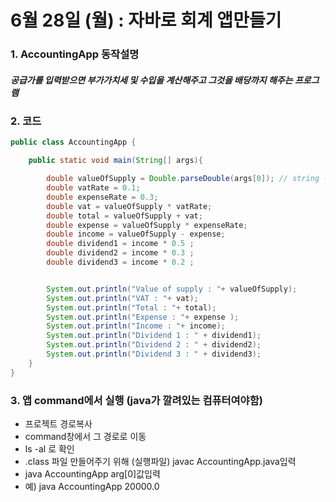 # 6월 28일 (월) : 자바로 회계 앱만들기  

### 1. AccountingApp 동작설명
##### 공급가를 입력받으면 부가가치세 및 수입을 계산해주고 그것을 배당까지 해주는 프로그램

### 2. 코드
~~~java
public class AccountingApp {

    public static void main(String[] args){

        double valueOfSupply = Double.parseDouble(args[0]); // string -> double
        double vatRate = 0.1;
        double expenseRate = 0.3;
        double vat = valueOfSupply * vatRate;
        double total = valueOfSupply + vat;
        double expense = valueOfSupply * expenseRate;
        double income = valueOfSupply - expense;
        double dividend1 = income * 0.5 ;
        double dividend2 = income * 0.3 ;
        double dividend3 = income * 0.2 ;


        System.out.println("Value of supply : "+ valueOfSupply);
        System.out.println("VAT : "+ vat);
        System.out.println("Total : "+ total);
        System.out.println("Expense : "+ expense );
        System.out.println("Income : "+ income);
        System.out.println("Dividend 1 : " + dividend1);
        System.out.println("Dividend 2 : " + dividend2);
        System.out.println("Dividend 3 : " + dividend3);
    }
}
~~~

### 3. 앱 command에서 실행 (java가 깔려있는 컴퓨터여야함)
- 프로젝트 경로복사  
- command창에서 그 경로로 이동
- ls -al 로 확인
- .class 파일 만들어주기 위해 (실행파일) javac AccountingApp.java입력
- java AccountingApp arg[0]값입력
- 예) java AccountingApp 20000.0